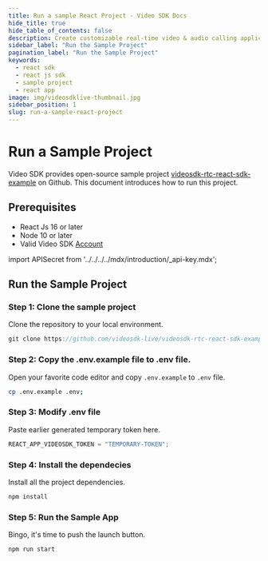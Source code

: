 ```yaml
---
title: Run a sample React Project - Video SDK Docs
hide_title: true
hide_table_of_contents: false
description: Create customizable real-time video & audio calling applications with React JS SDK with Video SDK add live Video & Audio conferencing to your applications.
sidebar_label: "Run the Sample Project"
pagination_label: "Run the Sample Project"
keywords:
  - react sdk
  - react js sdk
  - sample project
  - react app
image: img/videosdklive-thumbnail.jpg
sidebar_position: 1
slug: run-a-sample-react-project
---
```


# Run a Sample Project

Video SDK provides open-source sample project [videosdk-rtc-react-sdk-example](https://github.com/videosdk-live/videosdk-rtc-react-sdk-example) on Github. This document introduces how to run this project.

## Prerequisites

- React Js 16 or later
- Node 10 or later
- Valid Video SDK [Account](https://app.videosdk.live/)

import APISecret from '../../../../mdx/introduction/\_api-key.mdx';

<APISecret title="Get your API key and Secret key" />

## Run the Sample Project

### Step 1: Clone the sample project

Clone the repository to your local environment.

```js
git clone https://github.com/videosdk-live/videosdk-rtc-react-sdk-example.git
```

### Step 2: Copy the .env.example file to .env file.

Open your favorite code editor and copy `.env.example` to `.env` file.

```bash
cp .env.example .env;
```

### Step 3: Modify .env file

Paste earlier generated temporary token here.

```js title=".env"
REACT_APP_VIDEOSDK_TOKEN = "TEMPORARY-TOKEN";
```

### Step 4: Install the dependecies

Install all the project dependencies.

```js
npm install
```

### Step 5: Run the Sample App

Bingo, it's time to push the launch button.

```js
npm run start
```
